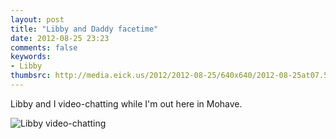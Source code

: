 ```yaml
---
layout: post
title: "Libby and Daddy facetime"
date: 2012-08-25 23:23
comments: false
keywords: 
- Libby
thumbsrc: http://media.eick.us/2012/2012-08-25/640x640/2012-08-25at07.50.26.png
---
```

Libby and I video-chatting while I'm out here in Mohave. 

![Libby video-chatting](http://media.eick.us/media/photographs/2012/2012-08-25/2012-08-25at07.50.26.png)
